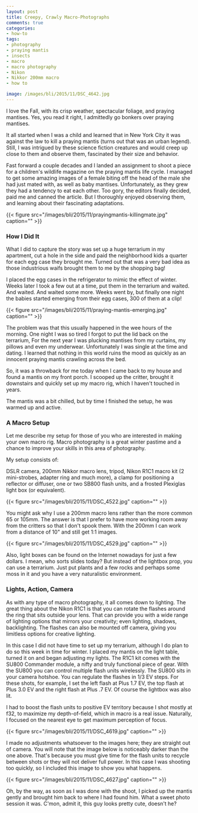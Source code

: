 ```yaml
---
layout: post
title: Creepy, Crawly Macro-Photographs
comments: true
categories:
- how-to
tags:
- photography
- praying mantis
- insects
- macro
- macro photography
- Nikon
- Nikkor 200mm macro
- how to

image: /images/bli/2015/11/DSC_4642.jpg
---
```


I love the Fall, with its crisp weather, spectacular foliage, and praying mantises. Yes, you read it right, I admittedly go bonkers over praying mantises.  

<!--more-->

It all started when I was a child and learned that in New York City it was against the law to kill a praying mantis (turns out that was an urban legend). Still, I was intrigued by these science fiction creatures and would creep up close to them and observe them, fascinated by their size and behavior. 

Fast forward a couple decades and I landed an assignment to shoot a piece for a children's wildlife magazine on the praying mantis life cycle. I managed to get some amazing images of a female biting off the head of the male she had just mated with, as well as baby mantises. Unfortunately, as they grew they had a tendency to eat each other. Too gory, the editors finally decided, paid me and canned the article. But I thoroughly enjoyed observing them, and learning about their fascinating adaptations. 

{{< figure src="/images/bli/2015/11/prayingmantis-killingmate.jpg" caption="" >}}

### How I Did It

What I did to capture the story was set up a huge terrarium in my apartment, cut a hole in the side and paid the neighborhood kids a quarter for each egg case they brought me. Turned out that was a very bad idea as those industrious waifs brought them to me by the shopping bag!

I placed the egg cases in the refrigerator to mimic the effect of winter. Weeks later I took a few out at a time, put them in the terrarium and waited. And waited. And waited some more. Weeks went by, but finally one night the babies started emerging from their egg cases, 300 of them at a clip! 

{{< figure src="/images/bli/2015/11/praying-mantis-emerging.jpg" caption="" >}}

The problem was that this usually happened in the wee hours of the morning. One night I was so tired I forgot to put the lid back on the terrarium, For the next year I was plucking mantises from my curtains, my pillows and even my underwear. Unfortunately I was single at the time and dating. I learned that nothing in this world ruins the mood as quickly as an innocent praying mantis crawling across the bed. 

So, it was a throwback for me today when I came back to my house and found a mantis on my front porch. I scooped up the critter, brought it downstairs and quickly set up my macro rig, which I haven't touched in years. 

The mantis was a bit chilled, but by time I finished the setup, he was warmed up and active. 

### A Macro Setup

Let me describe my setup for those of you who are interested in making your own macro rig. Macro photography is a great winter pastime and a chance to improve your skills in this area of photography. 

My setup consists of:

DSLR camera, 200mm Nikkor macro lens, tripod, Nikon R1C1 macro kit (2 mini-strobes, adapter ring and much more), a clamp for positioning a reflector or diffuser, one or two SB800 flash units, and a frosted Plexiglas light box (or equivalent). 

{{< figure src="/images/bli/2015/11/DSC_4522.jpg" caption="" >}}

You might ask why I use a 200mm macro lens rather than the more common 65 or 105mm. The answer is that I prefer to have more working room away from the critters so that I don't spook them. With the 200mm I can work from a distance of 10" and still get 1:1 images. 

{{< figure src="/images/bli/2015/11/DSC_4529.jpg" caption="" >}}

Also, light boxes can be found on the Internet nowadays for just a few dollars. I mean, who sorts slides today? But instead of the lightbox prop, you can use a terrarium. Just put plants and a few rocks and perhaps some moss in it and you have a very naturalistic environment. 

### Lights, Action, Camera

As with any type of macro photography, it all comes down to lighting. The great thing about the Nikon R1C1 is that you can rotate the flashes around the ring that sits outside your lens. That can provide you with a wide range of lighting options that mirrors your creativity; even lighting, shadows, backlighting. The flashes can also be mounted off camera, giving you limitless options for creative lighting. 

In this case I did not have time to set up my terrarium, although I do plan to do so this week in time for winter. I placed my mantis on the light table, turned it on and began adjusting my lights. The R1C1 kit comes with the SU800 Commander module, a nifty and truly functional piece of gear. With the SU800 you can control multiple flash units wirelessly. The SU800 sits in your camera hotshoe. You can regulate the flashes in 1/3 EV steps. For these shots, for example, I set the left flash at Plus 1.7 EV, the top flash at Plus 3.0 EV and the right flash at Plus .7 EV. Of course the lightbox was also lit. 

I had to boost the flash units to positive EV territory because I shot mostly at f32, to maximize my depth-of-field, which in macro is a real issue. Naturally, I focused on the nearest eye to get maximum perception of focus. 

{{< figure src="/images/bli/2015/11/DSC_4619.jpg" caption="" >}}

I made no adjustments whatsoever to the images here; they are straight out of camera. You will note that the image below is noticeably darker than the one above. That's because you must give time for the flash units to recycle between shots or they will not deliver full power. In this case I was shooting too quickly, so I included this image to show you what happens. 

{{< figure src="/images/bli/2015/11/DSC_4627.jpg" caption="" >}}

Oh, by the way, as soon as I was done with the shoot, I picked up the mantis gently and brought him back to where I had found him. What a sweet photo session it was. C'mon, admit it, this guy looks pretty cute, doesn't he?
